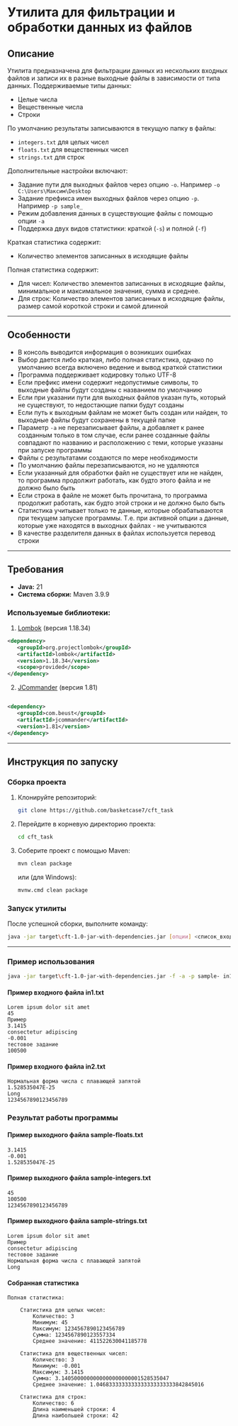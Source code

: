# **Утилита для фильтрации и обработки данных из файлов**

## Описание
Утилита предназначена для фильтрации данных из нескольких входных файлов и записи их в разные выходные файлы в зависимости от типа данных. Поддерживаемые типы данных:
- Целые числа
- Вещественные числа
- Строки

По умолчанию результаты записываются в текущую папку в файлы:
- `integers.txt` для целых чисел
- `floats.txt` для вещественных чисел
- `strings.txt` для строк

Дополнительные настройки включают:
- Задание пути для выходных файлов через опцию `-o`. Например `-o C:\Users\Максим\Desktop`
- Задание префикса имен выходных файлов через опцию `-p`. Например `-p sample_`
- Режим добавления данных в существующие файлы с помощью опции `-a`
- Поддержка двух видов статистики: краткой (`-s`) и полной (`-f`)

Краткая статистика содержит:
- Количество элементов записанных в исходящие файлы

Полная статистика содержит:
- Для чисел: Количество элементов записанных в исходящие файлы, минимальное и максимальное значения, сумма и среднее.
- Для строк: Количество элементов записанных в исходящие файлы, размер самой короткой строки и самой длинной

---

## Особенности
- В консоль выводится информация о возникших ошибках
- Выбор дается либо краткая, либо полная статистика, однако по умолчанию всегда включено ведение и вывод краткой статистики
- Программа поддерживает кодировку только UTF-8
- Если префикс имени содержит недопустимые символы, то выходные файлы будут созданы с названием по умолчанию
- Если при указании пути для выходных файлов указан путь, который не существуют, то недостающие папки будут созданы
- Если путь к выходным файлам не может быть создан или найден, то выходные файлы будут сохранены в текущей папке
- Параметр `-a` не перезаписывает файлы, а добавляет к ранее созданным только в том случае, если ранее созданные файлы совпадают по названию и расположению с теми, которые указаны при запуске программы
- Файлы с результатами создаются по мере необходимости
- По умолчанию файлы перезаписываются, но не удаляются
- Если указанный для обработки файл не существует или не найден, то программа продолжит работать, как будто этого файла и не должно было быть
- Если строка в файле не может быть прочитана, то программа продолжит работать, как будто этой строки и не должно было быть
- Статистика учитывает только те данные, которые обрабатываются при текущем запуске программы. Т.е. при активной опции `a` данные, которые уже находятся в выходных файлах - не учитываются
- В качестве разделителя данных в файлах используется перевод строки

---

## Требования
- **Java:** 21
- **Система сборки:** Maven 3.9.9

### Используемые библиотеки:
1. [Lombok](https://projectlombok.org/) (версия 1.18.34)
```xml
<dependency>
   <groupId>org.projectlombok</groupId>
   <artifactId>lombok</artifactId>
   <version>1.18.34</version>
   <scope>provided</scope>
</dependency>
```
2. [JCommander](http://jcommander.org/) (версия 1.81)
```xml

<dependency>
   <groupId>com.beust</groupId>
   <artifactId>jcommander</artifactId>
   <version>1.81</version>
</dependency>
```
---

## Инструкция по запуску

### Сборка проекта
1. Клонируйте репозиторий:
   ```bash
   git clone https://github.com/basketcase7/cft_task
   ```
2. Перейдите в корневую директорию проекта:
   ```bash
   cd cft_task
   ```
3. Соберите проект с помощью Maven:
   ```bash
   mvn clean package
   ```
   или (для Windows):
   ```bash
   mvnw.cmd clean package
   ```

### Запуск утилиты
После успешной сборки, выполните команду:
```bash
java -jar target\cft-1.0-jar-with-dependencies.jar [опции] <список_входных_файлов>
```

 ---

### Пример использования

```bash
java -jar target\cft-1.0-jar-with-dependencies.jar -f -a -p sample- in1.txt in2.txt
```

#### Пример входного файла in1.txt
```text
Lorem ipsum dolor sit amet
45
Пример
3.1415
consectetur adipiscing
-0.001
тестовое задание
100500
```

#### Пример входного файла in2.txt
```text
Нормальная форма числа с плавающей запятой
1.528535047E-25
Long
1234567890123456789
```

### Результат работы программы

#### Пример выходного файла sample-floats.txt
```text
3.1415
-0.001
1.528535047E-25
```

#### Пример выходного файла sample-integers.txt
```text
45
100500
1234567890123456789
```

#### Пример выходного файла sample-strings.txt
```text
Lorem ipsum dolor sit amet
Пример
consectetur adipiscing
тестовое задание
Нормальная форма числа с плавающей запятой
Long
```

#### Собранная статистика
```text
Полная статистика:

    Статистика для целых чисел:
        Количество: 3
        Минимум: 45
        Максимум: 1234567890123456789
        Сумма: 1234567890123557334
        Среднее значение: 411522630041185778

    Статистика для вещественных чисел:
        Количество: 3
        Минимум: -0.001
        Максимум: 3.1415
        Сумма: 3.1405000000000000000000001528535047
        Среднее значение: 1.0468333333333333333333333842845016

    Статистика для строк:
        Количество: 6
        Длина наименьшей строки: 4
        Длина наибольшей строки: 42
```

